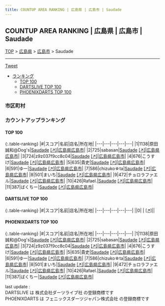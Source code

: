 ```yaml
---
title: COUNTUP AREA RANKING | 広島県 | 広島市 | Saudade
---
```

## COUNTUP AREA RANKING | 広島県 | 広島市 | Saudade

[TOP](/darts/rank/) > [広島県](/darts/rank/広島県/) > [広島市](/darts/rank/広島県/広島市/) > Saudade

___

<a href="https://twitter.com/share?ref_src=twsrc%5Etfw" data-text="COUNTUP AREA RANKING | 広島県広島市Saudade" class="twitter-share-button" data-hashtags="DARTSLIVE,PHOENIXDARTS,darts,ダーツ" data-show-count="false">Tweet</a>

* [ランキング](#カウントアップランキング)
    * [TOP 100](#top-100)
    * [DARTSLIVE TOP 100](#dartslive-top-100)
    * [PHOENIXDARTS TOP 100](#phoenixdarts-top-100)

### 市区町村

<ul>

</ul>

### カウントアップランキング

#### TOP 100



{:.table-ranking}
|#|スコア|名前|店名|所在地|
|---|---|---|---|---|
|1|1138|<span class="rank-name-pd">原田 誠和@Dog&#x27;s</span>|<a href="/darts/rank/shops/85491.html">Saudade</a> <a href="https://vs.phoenixdarts.com/jp/shop/shopDetailInfo/s_85491?s_seq=85491">[↗]</a>|<a href="/darts/rank/広島県/広島市">広島県広島市</a>|
|2|725|<span class="rank-name-pd">sabasan</span>|<a href="/darts/rank/shops/85491.html">Saudade</a> <a href="https://vs.phoenixdarts.com/jp/shop/shopDetailInfo/s_85491?s_seq=85491">[↗]</a>|<a href="/darts/rank/広島県/広島市">広島県広島市</a>|
|3|724|<span class="rank-name-pd">z9z037f9cc8c04</span>|<a href="/darts/rank/shops/85491.html">Saudade</a> <a href="https://vs.phoenixdarts.com/jp/shop/shopDetailInfo/s_85491?s_seq=85491">[↗]</a>|<a href="/darts/rank/広島県/広島市">広島県広島市</a>|
|4|676|<span class="rank-name-pd">こうすけ</span>|<a href="/darts/rank/shops/85491.html">Saudade</a> <a href="https://vs.phoenixdarts.com/jp/shop/shopDetailInfo/s_85491?s_seq=85491">[↗]</a>|<a href="/darts/rank/広島県/広島市">広島県広島市</a>|
|5|635|<span class="rank-name-pd">貴史</span>|<a href="/darts/rank/shops/85491.html">Saudade</a> <a href="https://vs.phoenixdarts.com/jp/shop/shopDetailInfo/s_85491?s_seq=85491">[↗]</a>|<a href="/darts/rank/広島県/広島市">広島県広島市</a>|
|6|591|<span class="rank-name-pd">ゆー</span>|<a href="/darts/rank/shops/85491.html">Saudade</a> <a href="https://vs.phoenixdarts.com/jp/shop/shopDetailInfo/s_85491?s_seq=85491">[↗]</a>|<a href="/darts/rank/広島県/広島市">広島県広島市</a>|
|7|586|<span class="rank-name-pd">chizuko☆ta</span>|<a href="/darts/rank/shops/85491.html">Saudade</a> <a href="https://vs.phoenixdarts.com/jp/shop/shopDetailInfo/s_85491?s_seq=85491">[↗]</a>|<a href="/darts/rank/広島県/広島市">広島県広島市</a>|
|8|501|<span class="rank-name-pd">まいち</span>|<a href="/darts/rank/shops/85491.html">Saudade</a> <a href="https://vs.phoenixdarts.com/jp/shop/shopDetailInfo/s_85491?s_seq=85491">[↗]</a>|<a href="/darts/rank/広島県/広島市">広島県広島市</a>|
|9|472|<span class="rank-name-pd">チョロラファエル</span>|<a href="/darts/rank/shops/85491.html">Saudade</a> <a href="https://vs.phoenixdarts.com/jp/shop/shopDetailInfo/s_85491?s_seq=85491">[↗]</a>|<a href="/darts/rank/広島県/広島市">広島県広島市</a>|
|10|426|<span class="rank-name-pd">Rafael.</span>|<a href="/darts/rank/shops/85491.html">Saudade</a> <a href="https://vs.phoenixdarts.com/jp/shop/shopDetailInfo/s_85491?s_seq=85491">[↗]</a>|<a href="/darts/rank/広島県/広島市">広島県広島市</a>|
|11|387|<span class="rank-name-pd">ばくちー</span>|<a href="/darts/rank/shops/85491.html">Saudade</a> <a href="https://vs.phoenixdarts.com/jp/shop/shopDetailInfo/s_85491?s_seq=85491">[↗]</a>|<a href="/darts/rank/広島県/広島市">広島県広島市</a>|


#### DARTSLIVE TOP 100



{:.table-ranking}
|#|スコア|名前|店名|所在地|
|---|---|---|---|---|
||0|<span class="rank-name-dl"> </span>|<a href="/darts/rank/shops/.html"></a> <a href="">[↗]</a>|<a href="/darts/rank//"></a>|


#### PHOENIXDARTS TOP 100



{:.table-ranking}
|#|スコア|名前|店名|所在地|
|---|---|---|---|---|
|1|1138|<span class="rank-name-pd">原田 誠和@Dog&#x27;s</span>|<a href="/darts/rank/shops/85491.html">Saudade</a> <a href="https://vs.phoenixdarts.com/jp/shop/shopDetailInfo/s_85491?s_seq=85491">[↗]</a>|<a href="/darts/rank/広島県/広島市">広島県広島市</a>|
|2|725|<span class="rank-name-pd">sabasan</span>|<a href="/darts/rank/shops/85491.html">Saudade</a> <a href="https://vs.phoenixdarts.com/jp/shop/shopDetailInfo/s_85491?s_seq=85491">[↗]</a>|<a href="/darts/rank/広島県/広島市">広島県広島市</a>|
|3|724|<span class="rank-name-pd">z9z037f9cc8c04</span>|<a href="/darts/rank/shops/85491.html">Saudade</a> <a href="https://vs.phoenixdarts.com/jp/shop/shopDetailInfo/s_85491?s_seq=85491">[↗]</a>|<a href="/darts/rank/広島県/広島市">広島県広島市</a>|
|4|676|<span class="rank-name-pd">こうすけ</span>|<a href="/darts/rank/shops/85491.html">Saudade</a> <a href="https://vs.phoenixdarts.com/jp/shop/shopDetailInfo/s_85491?s_seq=85491">[↗]</a>|<a href="/darts/rank/広島県/広島市">広島県広島市</a>|
|5|635|<span class="rank-name-pd">貴史</span>|<a href="/darts/rank/shops/85491.html">Saudade</a> <a href="https://vs.phoenixdarts.com/jp/shop/shopDetailInfo/s_85491?s_seq=85491">[↗]</a>|<a href="/darts/rank/広島県/広島市">広島県広島市</a>|
|6|591|<span class="rank-name-pd">ゆー</span>|<a href="/darts/rank/shops/85491.html">Saudade</a> <a href="https://vs.phoenixdarts.com/jp/shop/shopDetailInfo/s_85491?s_seq=85491">[↗]</a>|<a href="/darts/rank/広島県/広島市">広島県広島市</a>|
|7|586|<span class="rank-name-pd">chizuko☆ta</span>|<a href="/darts/rank/shops/85491.html">Saudade</a> <a href="https://vs.phoenixdarts.com/jp/shop/shopDetailInfo/s_85491?s_seq=85491">[↗]</a>|<a href="/darts/rank/広島県/広島市">広島県広島市</a>|
|8|501|<span class="rank-name-pd">まいち</span>|<a href="/darts/rank/shops/85491.html">Saudade</a> <a href="https://vs.phoenixdarts.com/jp/shop/shopDetailInfo/s_85491?s_seq=85491">[↗]</a>|<a href="/darts/rank/広島県/広島市">広島県広島市</a>|
|9|472|<span class="rank-name-pd">チョロラファエル</span>|<a href="/darts/rank/shops/85491.html">Saudade</a> <a href="https://vs.phoenixdarts.com/jp/shop/shopDetailInfo/s_85491?s_seq=85491">[↗]</a>|<a href="/darts/rank/広島県/広島市">広島県広島市</a>|
|10|426|<span class="rank-name-pd">Rafael.</span>|<a href="/darts/rank/shops/85491.html">Saudade</a> <a href="https://vs.phoenixdarts.com/jp/shop/shopDetailInfo/s_85491?s_seq=85491">[↗]</a>|<a href="/darts/rank/広島県/広島市">広島県広島市</a>|
|11|387|<span class="rank-name-pd">ばくちー</span>|<a href="/darts/rank/shops/85491.html">Saudade</a> <a href="https://vs.phoenixdarts.com/jp/shop/shopDetailInfo/s_85491?s_seq=85491">[↗]</a>|<a href="/darts/rank/広島県/広島市">広島県広島市</a>|


<div class="footer border-top border-gray-light mt-5 pt-3 text-right text-gray">
    last update : <span style="font-weight: italic" id="foot_last_modified"></span><br />
    DARTSLIVE は 株式会社ダーツライブ社 の登録商標です<br />
    PHOENIXDARTS は フェニックスダーツジャパン株式会社 の登録商標です<br />
</div>

<script src="https://cdnjs.cloudflare.com/ajax/libs/jquery.tablesorter/2.31.3/js/jquery.tablesorter.min.js" integrity="sha512-qzgd5cYSZcosqpzpn7zF2ZId8f/8CHmFKZ8j7mU4OUXTNRd5g+ZHBPsgKEwoqxCtdQvExE5LprwwPAgoicguNg==" crossorigin="anonymous" referrerpolicy="no-referrer"></script>
<link rel="stylesheet" href="https://cdnjs.cloudflare.com/ajax/libs/jquery.tablesorter/2.31.3/css/theme.default.min.css" integrity="sha512-wghhOJkjQX0Lh3NSWvNKeZ0ZpNn+SPVXX1Qyc9OCaogADktxrBiBdKGDoqVUOyhStvMBmJQ8ZdMHiR3wuEq8+w==" crossorigin="anonymous" referrerpolicy="no-referrer" />
<script>
$(function() {
    $(".table-ranking").tablesorter({sortList:[[0, 0]]});
    $("#foot_last_modified").text(formatDate(new Date(document.lastModified), 'yyyy-MM-dd HH:mm:ss'));
});
</script>

<script async src="https://platform.twitter.com/widgets.js" charset="utf-8"></script>